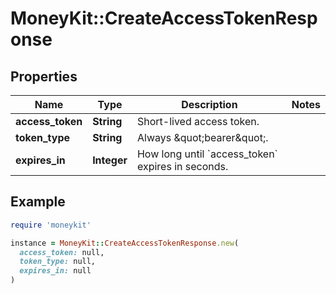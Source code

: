 # MoneyKit::CreateAccessTokenResponse

## Properties

| Name | Type | Description | Notes |
| ---- | ---- | ----------- | ----- |
| **access_token** | **String** | Short-lived access token. |  |
| **token_type** | **String** | Always \&quot;bearer\&quot;. |  |
| **expires_in** | **Integer** | How long until &#x60;access_token&#x60; expires in seconds. |  |

## Example

```ruby
require 'moneykit'

instance = MoneyKit::CreateAccessTokenResponse.new(
  access_token: null,
  token_type: null,
  expires_in: null
)
```

